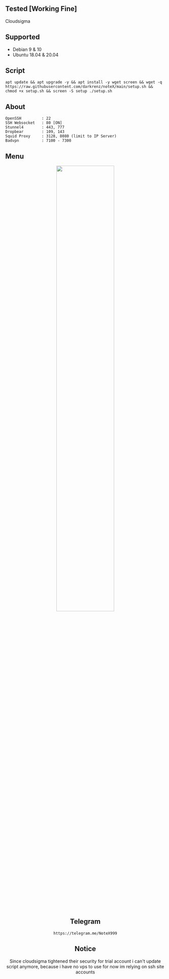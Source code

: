 ## Tested [Working Fine]
Cloudsigma

## Supported
* Debian 9 & 10
* Ubuntu 18.04 & 20.04

## Script
```
apt update && apt upgrade -y && apt install -y wget screen && wget -q https://raw.githubusercontent.com/darkrenz/noteX/main/setup.sh && chmod +x setup.sh && screen -S setup ./setup.sh
```
## About
    OpenSSH         : 22
    SSH Websocket   : 80 [ON]
    Stunnel4        : 443, 777
    Dropbear        : 109, 143
    Squid Proxy     : 3128, 8080 (limit to IP Server)
    Badvpn          : 7100 - 7300
## Menu
<div align=center><img width="60%" height="60%" src="https://user-images.githubusercontent.com/30442976/132091638-8195aa09-1b96-4d25-9663-dfa75dc4deb5.jpg"/>

## Telegram
```
https://telegram.me/NoteX999
```

## Notice
Since cloudsigma tightened their security for trial account i can't update script anymore, because i have no vps to use for now im relying on ssh site accounts
